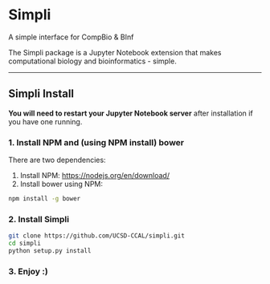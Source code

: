# Simpli
A simple interface for CompBio & BInf

The Simpli package is a Jupyter Notebook extension that makes computational biology and bioinformatics - simple.

---
## Simpli Install
__You will need to restart your Jupyter Notebook server__ after installation if you have one running.

### 1. Install NPM and (using NPM install) bower
There are two dependencies:
1. Install NPM: https://nodejs.org/en/download/
2. Install bower using NPM:
```bash
npm install -g bower
```

### 2. Install Simpli
```bash
git clone https://github.com/UCSD-CCAL/simpli.git
cd simpli
python setup.py install
```

### 3. Enjoy :)
